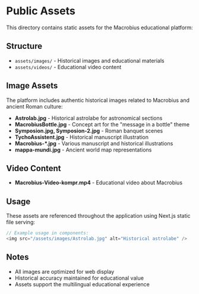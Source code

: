 # Public Assets

This directory contains static assets for the Macrobius educational platform:

## Structure

- `assets/images/` - Historical images and educational materials
- `assets/videos/` - Educational video content

## Image Assets

The platform includes authentic historical images related to Macrobius and ancient Roman culture:

- **Astrolab.jpg** - Historical astrolabe for astronomical sections
- **MacrobiusBottle.jpg** - Concept art for the "message in a bottle" theme
- **Symposion.jpg, Symposion-2.jpg** - Roman banquet scenes
- **TychoAssistent.jpg** - Historical manuscript illustration
- **Macrobius-*.jpg** - Various manuscript and historical illustrations
- **mappa-mundi.jpg** - Ancient world map representations

## Video Content

- **Macrobius-Video-kompr.mp4** - Educational video about Macrobius

## Usage

These assets are referenced throughout the application using Next.js static file serving:

```typescript
// Example usage in components:
<img src="/assets/images/Astrolab.jpg" alt="Historical astrolabe" />
```

## Notes

- All images are optimized for web display
- Historical accuracy maintained for educational value
- Assets support the multilingual educational experience